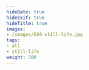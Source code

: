 ```yaml
---
hideDate: true
hideExif: true
hideTitle: true
images:
- /images/580-still-life.jpg
tags:
- all
- still-life
weight: 580
---
```

